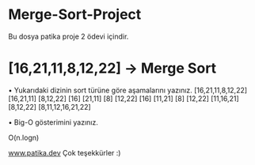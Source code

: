 # Merge-Sort-Project
Bu dosya patika proje 2 ödevi içindir.

# [16,21,11,8,12,22] -> Merge Sort

•	Yukarıdaki dizinin sort türüne göre aşamalarını yazınız.
                [16,21,11,8,12,22]
             [16,21,11]     [8,12,22]
            [16] [21,11]  [8] [12,22]
            [16] [11,21]  [8] [12,22]
             [11,16,21]      [8,12,22]
                [8,11,12,16,21,22]



•	Big-O gösterimini yazınız.

   O(n.logn)
   
   www.patika.dev Çok teşekkürler :)
